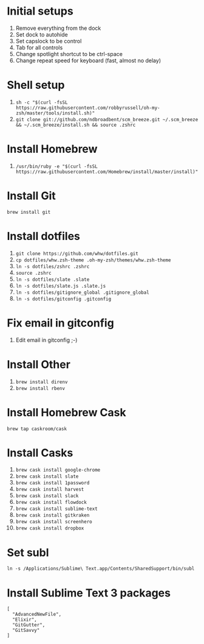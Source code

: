 # Initial setups
1. Remove everything from the dock
1. Set dock to autohide
1. Set capslock to be control
1. Tab for all controls
1. Change spotlight shortcut to be ctrl-space
1. Change repeat speed for keyboard (fast, almost no delay)

# Shell setup
1. `sh -c "$(curl -fsSL https://raw.githubusercontent.com/robbyrussell/oh-my-zsh/master/tools/install.sh)"`
1. `git clone git://github.com/ndbroadbent/scm_breeze.git ~/.scm_breeze && ~/.scm_breeze/install.sh && source .zshrc`

# Install Homebrew
1. `/usr/bin/ruby -e "$(curl -fsSL https://raw.githubusercontent.com/Homebrew/install/master/install)"`

# Install Git
`brew install git`

# Install dotfiles
1. `git clone https://github.com/whw/dotfiles.git`
1. `cp dotfiles/whw.zsh-theme .oh-my-zsh/themes/whw.zsh-theme`
1. `ln -s dotfiles/zshrc .zshrc`
1. `source .zshrc`
1. `ln -s dotfiles/slate .slate`
1. `ln -s dotfiles/slate.js .slate.js`
1. `ln -s dotfiles/gitignore_global .gitignore_global`
1. `ln -s dotfiles/gitconfig .gitconfig`

# Fix email in gitconfig
1. Edit email in gitconfig ;-)

# Install Other
1. `brew install direnv`
1. `brew install rbenv`

# Install Homebrew Cask
`brew tap caskroom/cask`

# Install Casks
1. `brew cask install google-chrome`
1. `brew cask install slate`
1. `brew cask install 1password`
1. `brew cask install harvest`
1. `brew cask install slack`
1. `brew cask install flowdock`
1. `brew cask install sublime-text`
1. `brew cask install gitkraken`
1. `brew cask install screenhero`
1. `brew cask install dropbox`

# Set subl
`ln -s /Applications/Sublime\ Text.app/Contents/SharedSupport/bin/subl`

# Install Sublime Text 3 packages

```
[
  "AdvancedNewFile",
  "Elixir",
  "GitGutter",
  "GitSavvy"
]
```
